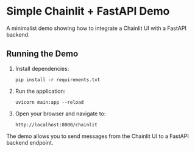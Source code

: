 # Simple Chainlit + FastAPI Demo

A minimalist demo showing how to integrate a Chainlit UI with a FastAPI backend.

## Running the Demo

1. Install dependencies:
   ```
   pip install -r requirements.txt
   ```

2. Run the application:
   ```
   uvicorn main:app --reload
   ```

3. Open your browser and navigate to:
   ```
   http://localhost:8000/chainlit
   ```

The demo allows you to send messages from the Chainlit UI to a FastAPI backend endpoint.

